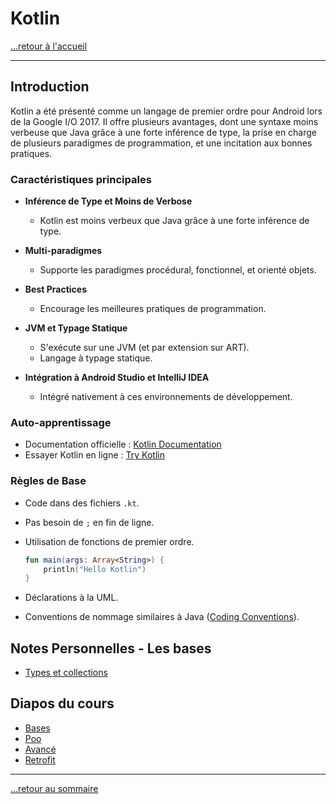 # Kotlin

[...retour à l'accueil](../../README.md)

---

## Introduction

Kotlin a été présenté comme un langage de premier ordre pour Android lors de la Google I/O 2017. Il offre plusieurs avantages, dont une syntaxe moins verbeuse que Java grâce à une forte inférence de type, la prise en charge de plusieurs paradigmes de programmation, et une incitation aux bonnes pratiques.

### Caractéristiques principales

- **Inférence de Type et Moins de Verbose**
  - Kotlin est moins verbeux que Java grâce à une forte inférence de type.

- **Multi-paradigmes**
  - Supporte les paradigmes procédural, fonctionnel, et orienté objets.

- **Best Practices**
  - Encourage les meilleures pratiques de programmation.

- **JVM et Typage Statique**
  - S'exécute sur une JVM (et par extension sur ART).
  - Langage à typage statique.

- **Intégration à Android Studio et IntelliJ IDEA**
  - Intégré nativement à ces environnements de développement.

### Auto-apprentissage

- Documentation officielle : [Kotlin Documentation](https://kotlinlang.org/docs/reference/)
- Essayer Kotlin en ligne : [Try Kotlin](https://try.kotlinlang.org/)

### Règles de Base

- Code dans des fichiers `.kt`.
- Pas besoin de `;` en fin de ligne.
- Utilisation de fonctions de premier ordre.
  
  ```kotlin
  fun main(args: Array<String>) {
      println("Hello Kotlin")
  }
  ```

- Déclarations à la UML.
- Conventions de nommage similaires à Java ([Coding Conventions](https://kotlinlang.org/docs/reference/coding-conventions.html)).

## Notes Personnelles - Les bases

* [Types et collections](./notes/bases.md)

## Diapos du cours

* [Bases](https://lprovot.fr/Kotlin/CoursBase.pdf)
* [Poo](https://lprovot.fr/Kotlin/CoursObjet.pdf)
* [Avancé](https://lprovot.fr/Kotlin/CoursObjet.pdf)
* [Retrofit](https://lprovot.fr/Kotlin/CoursRetrofit.pdf)

---

[...retour au sommaire](../../README.md)